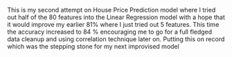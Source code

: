 This is my second attempt on House Price Prediction model where I tried out half of the 80 features into the Linear Regression model with a hope that it would improve my earlier 81% where I just tried out 5 features. This time the accuracy increased to 84 % encouraging me to go for a full fledged data cleanup and using correlation technique later on. Putting this on record which was the stepping stone for my next improvised model
